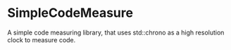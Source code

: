 # SimpleCodeMeasure

A simple code measuring library, that uses std::chrono as a high resolution clock to measure code.

